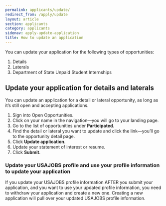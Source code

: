 ```yaml
---
permalink: applicants/update/
redirect_from: /apply/update
layout: article
section: applicants
category: applicants
sidenav: apply-update-application
title: How to update an application
---
```


You can update your application for the following types of opportunities:

1. Details
2. Laterals
3. Department of State Unpaid Student Internships

## Update your application for details and laterals

You can update an application for a detail or lateral opportunity, as long as it’s still open and accepting applications.

1. Sign into Open Opportunities.
2. Click on your name in the navigation—you will go to your landing page.
3. Go to the list of opportunities under **Participated**.
4. Find the detail or lateral you want to update and click the link—you’ll go to the opportunity detail page.
5. Click **Update application**.
6. Update your statement of interest or resume.
7. Click **Submit**.

### Update your USAJOBS profile and use your profile information to update your application

If you update your USAJOBS profile information AFTER you submit your application, and you want to use your updated profile information, you need to withdraw your application and create a new one. Creating a new application will pull over your updated USAJOBS profile information.
